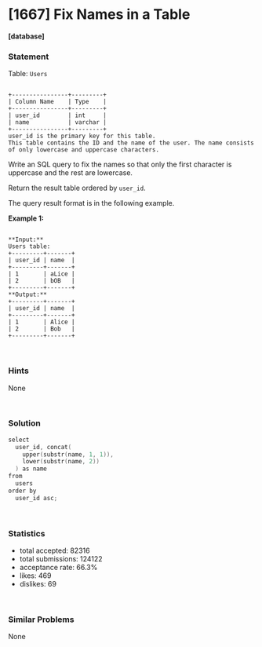# [1667] Fix Names in a Table

**[database]**

### Statement

Table: `Users`

```

+----------------+---------+
| Column Name    | Type    |
+----------------+---------+
| user_id        | int     |
| name           | varchar |
+----------------+---------+
user_id is the primary key for this table.
This table contains the ID and the name of the user. The name consists of only lowercase and uppercase characters.

```




Write an SQL query to fix the names so that only the first character is uppercase and the rest are lowercase.

Return the result table ordered by `user_id`.

The query result format is in the following example.


**Example 1:**

```

**Input:** 
Users table:
+---------+-------+
| user_id | name  |
+---------+-------+
| 1       | aLice |
| 2       | bOB   |
+---------+-------+
**Output:** 
+---------+-------+
| user_id | name  |
+---------+-------+
| 1       | Alice |
| 2       | Bob   |
+---------+-------+

```


<br>

### Hints

None

<br>

### Solution

```cpp
select
  user_id, concat(
    upper(substr(name, 1, 1)),
    lower(substr(name, 2))
  ) as name
from
  users
order by
  user_id asc;
```

<br>

### Statistics

- total accepted: 82316
- total submissions: 124122
- acceptance rate: 66.3%
- likes: 469
- dislikes: 69

<br>

### Similar Problems

None

